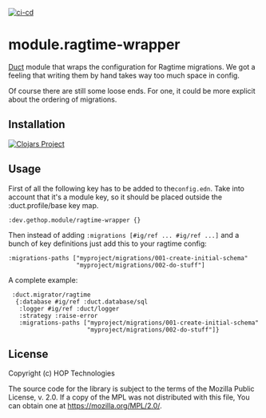 [![ci-cd](https://github.com/gethop-dev/module.ragtime-wrapper/actions/workflows/ci-cd.yml/badge.svg)](https://github.com/gethop-dev/module.ragtime-wrapper/actions/workflows/ci-cd.yml)

# module.ragtime-wrapper

[Duct](https://github.com/duct-framework/duct) module that wraps the configuration for Ragtime migrations. We got a feeling that writing them by hand takes way too much space in config.

Of course there are still some loose ends. For one, it could be more explicit about the ordering of migrations.

## Installation

[![Clojars Project](https://clojars.org/dev.gethop/hydrogen.module.ragtime-wrapper/latest-version.svg)](https://clojars.org/dev.gethop/hydrogen.module.ragtime-wrapper)

## Usage

First of all the following key has to be added to the`config.edn`. Take into account that it's a module key, so it should be placed outside the :duct.profile/base key map.

``` edn
:dev.gethop.module/ragtime-wrapper {}
```

Then instead of adding `:migrations [#ig/ref ... #ig/ref ...]` and a bunch of key definitions just add this to your ragtime config:

```edn
:migrations-paths ["myproject/migrations/001-create-initial-schema"
                   "myproject/migrations/002-do-stuff"]
```

A complete example:

``` edn
 :duct.migrator/ragtime
  {:database #ig/ref :duct.database/sql
   :logger #ig/ref :duct/logger
   :strategy :raise-error
   :migrations-paths ["myproject/migrations/001-create-initial-schema"
                      "myproject/migrations/002-do-stuff"]}
```

## License

Copyright (c) HOP Technologies

The source code for the library is subject to the terms of the Mozilla Public License, v. 2.0. If a copy of the MPL was not distributed with this file, You can obtain one at https://mozilla.org/MPL/2.0/.
